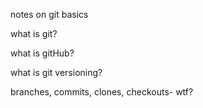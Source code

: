 notes on git basics

what is git? 

what is gitHub? 

what is git versioning? 

branches, commits, clones, checkouts- wtf?